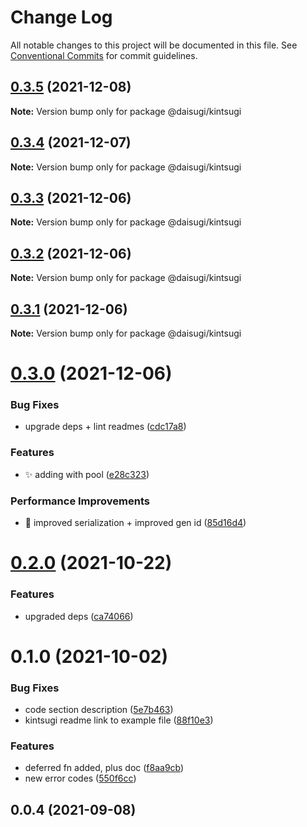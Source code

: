 # Change Log

All notable changes to this project will be documented in this file.
See [Conventional Commits](https://conventionalcommits.org) for commit guidelines.

## [0.3.5](https://github.com/daisugiland/daisugi/compare/@daisugi/kintsugi@0.3.4...@daisugi/kintsugi@0.3.5) (2021-12-08)

**Note:** Version bump only for package @daisugi/kintsugi





## [0.3.4](https://github.com/daisugiland/daisugi/compare/@daisugi/kintsugi@0.3.3...@daisugi/kintsugi@0.3.4) (2021-12-07)

**Note:** Version bump only for package @daisugi/kintsugi





## [0.3.3](https://github.com/daisugiland/daisugi/compare/@daisugi/kintsugi@0.3.2...@daisugi/kintsugi@0.3.3) (2021-12-06)

**Note:** Version bump only for package @daisugi/kintsugi





## [0.3.2](https://github.com/daisugiland/daisugi/compare/@daisugi/kintsugi@0.3.1...@daisugi/kintsugi@0.3.2) (2021-12-06)

**Note:** Version bump only for package @daisugi/kintsugi





## [0.3.1](https://github.com/daisugiland/daisugi/compare/@daisugi/kintsugi@0.3.0...@daisugi/kintsugi@0.3.1) (2021-12-06)

**Note:** Version bump only for package @daisugi/kintsugi





# [0.3.0](https://github.com/daisugiland/daisugi/compare/@daisugi/kintsugi@0.2.0...@daisugi/kintsugi@0.3.0) (2021-12-06)


### Bug Fixes

* upgrade deps + lint readmes ([cdc17a8](https://github.com/daisugiland/daisugi/commit/cdc17a8a7995921bf8c5ac66529ff6e54139dabb))


### Features

* :sparkles: adding with pool ([e28c323](https://github.com/daisugiland/daisugi/commit/e28c323a13540728039907c2f63c9bf02022e306))


### Performance Improvements

* :wrench: improved serialization + improved gen id ([85d16d4](https://github.com/daisugiland/daisugi/commit/85d16d4010c43b147ece472e91d4e8a31740589a))





# [0.2.0](https://github.com/daisugiland/daisugi/compare/@daisugi/kintsugi@0.1.0...@daisugi/kintsugi@0.2.0) (2021-10-22)


### Features

* upgraded deps ([ca74066](https://github.com/daisugiland/daisugi/commit/ca74066d918ba9b612975b1323e1a56d1a4c9f31))





# 0.1.0 (2021-10-02)


### Bug Fixes

* code section description ([5e7b463](https://github.com/daisugiland/daisugi/commit/5e7b4635ef50d413fdfdfc1c75c90f4c8c899a68))
* kintsugi readme link to example file ([88f10e3](https://github.com/daisugiland/daisugi/commit/88f10e3da5377b1e0dda5ea4b28f514e0ad0b26b))


### Features

* deferred fn added, plus doc ([f8aa9cb](https://github.com/daisugiland/daisugi/commit/f8aa9cb8a22553b8eeb73dba4efc43713f05466a))
* new error codes ([550f6cc](https://github.com/daisugiland/daisugi/commit/550f6ccb9cb92521e835af88c62d612755e45d3d))



## 0.0.4 (2021-09-08)
